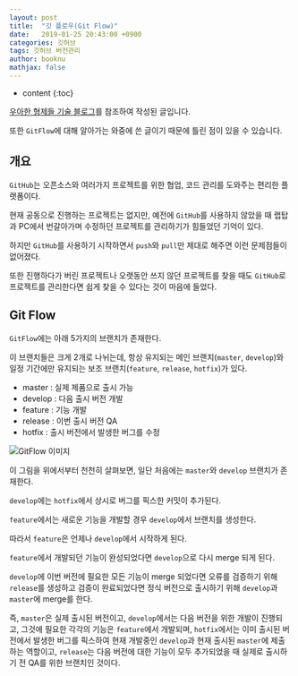 ```yaml
---
layout: post
title:  "깃 플로우(Git Flow)"
date:   2019-01-25 20:43:00 +0900
categories: 깃허브
tags: 깃허브 버전관리
author: booknu
mathjax: false
---
```


* content
{:toc}

[우아한 형제들 기술 블로그](http://woowabros.github.io/experience/2017/10/30/baemin-mobile-git-branch-strategy.html)를 참조하여 작성된 글입니다.

또한 `GitFlow`에 대해 알아가는 와중에 쓴 글이기 때문에 틀린 점이 있을 수 있습니다.

## 개요
`GitHub`는 오픈소스와 여러가지 프로젝트를 위한 협업, 코드 관리를 도와주는 편리한 플랫폼이다.

현재 공동으로 진행하는 프로젝트는 없지만, 예전에 `GitHub`를 사용하지 않았을 때 랩탑과 PC에서 번갈아가며 수정하던 프로젝트를 관리하기가 힘들었던 기억이 있다.

하지만 `GitHub`를 사용하기 시작하면서 `push`와 `pull`만 제대로 해주면 이런 문제점들이 없어졌다.

또한 진행하다가 버린 프로젝트나 오랫동안 쓰지 않던 프로젝트를 찾을 때도 `GitHub`로 프로젝트를 관리한다면 쉽게 찾을 수 있다는 것이 마음에 들었다.

## Git Flow
`GitFlow`에는 아래 5가지의 브랜치가 존재한다.

이 브랜치들은 크게 2개로 나뉘는데, 항상 유지되는 메인 브랜치(`master`, `develop`)와 일정 기간에만 유지되는 보조 브랜치(`feature`, `release`, `hotfix`)가 있다.

- master : 실제 제품으로 출시 가능
- develop : 다음 출시 버전 개발
- feature : 기능 개발
- release : 이번 출시 버전 QA
- hotfix : 출시 버전에서 발생한 버그를 수정

![GitFlow 이미지]({{site.url}}/img/190125_GitFlow/git-flow_overall_graph.png)

이 그림을 위에서부터 천천히 살펴보면, 일단 처음에는 `master`와 `develop` 브랜치가 존재한다.

`develop`에는 `hotfix`에서 상시로 버그를 픽스한 커밋이 추가된다.

`feature`에서는 새로운 기능을 개발할 경우 `develop`에서 브랜치를 생성한다.

따라서 `feature`은 언제나 `develop`에서 시작하게 된다.

`feature`에서 개발되던 기능이 완성되었다면 `develop`으로 다시 merge 되게 된다.

`develop`에 이번 버전에 필요한 모든 기능이 merge 되었다면 오류를 검증하기 위해 `release`를 생성하고 검증이 완료되었다면 정식 버전으로 출시하기 위해 `develop`과 `master`에 merge를 한다.


즉, `master`은 실제 출시된 버전이고, `develop`에서는 다음 버전을 위한 개발이 진행되고, 그것에 필요한 각각의 기능은 `feature`에서 개발되며, `hotfix`에서는 이미 출시된 버전에서 발생한 버그를 픽스하여 현재 개발중인 `develop`과 현재 출시된 `master`에 제출하는 역할이고, `release`는 다음 버전에 대한 기능이 모두 추가되었을 때 실제로 출시하기 전 QA를 위한 브랜치인 것이다.

